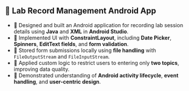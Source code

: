 ## 📱 Lab Record Management Android App

- 📲 Designed and built an Android application for recording lab session details using **Java** and **XML** in **Android Studio**.  
- 🎨 Implemented UI with **ConstraintLayout**, including **Date Picker**, **Spinners**, **EditText fields**, and **form validation**.  
- 💾 Stored form submissions locally using **file handling** with `FileOutputStream` and `FileInputStream`.  
- 🚫 Applied custom logic to restrict users to entering only **two topics**, improving data quality.  
- 🧠 Demonstrated understanding of **Android activity lifecycle**, **event handling**, and **user-centric design**.

